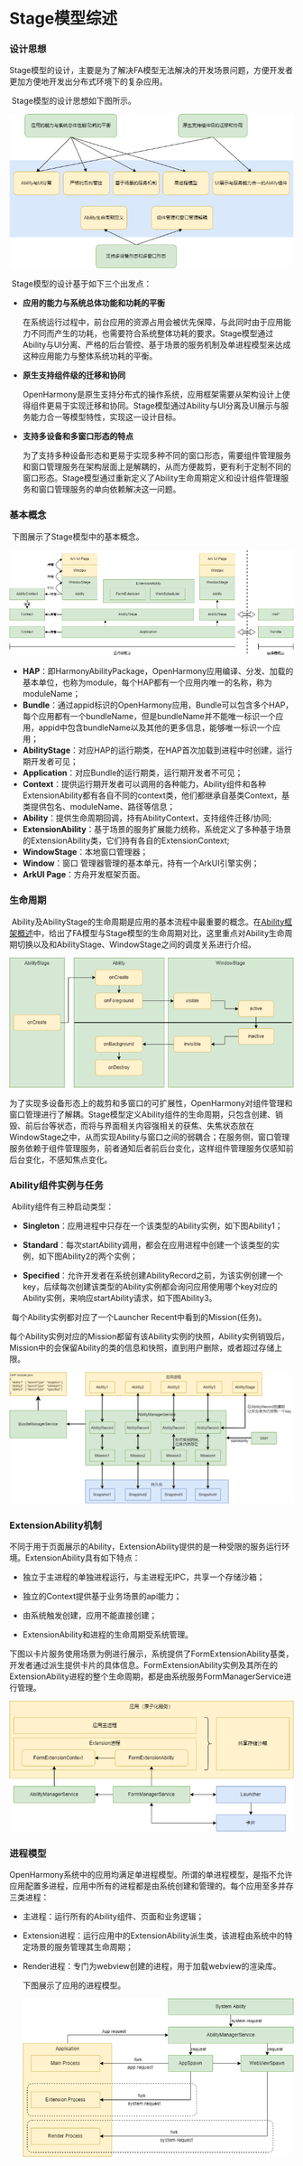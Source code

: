 # Stage模型综述

### 设计思想

​        Stage模型的设计，主要是为了解决FA模型无法解决的开发场景问题，方便开发者更加方便地开发出分布式环境下的复杂应用。

​        Stage模型的设计思想如下图所示。

![stagedesign](figures/stagedesign.png)

​        Stage模型的设计基于如下三个出发点：

- **应用的能力与系统总体功能和功耗的平衡**

  ​         在系统运行过程中，前台应用的资源占用会被优先保障，与此同时由于应用能力不同而产生的功耗，也需要符合系统整体功耗的要求。Stage模型通过Ability与UI分离、严格的后台管控、基于场景的服务机制及单进程模型来达成这种应用能力与整体系统功耗的平衡。

- **原生支持组件级的迁移和协同**

  ​        OpenHarmony是原生支持分布式的操作系统，应用框架需要从架构设计上使得组件更易于实现迁移和协同。Stage模型通过Ability与UI分离及UI展示与服务能力合一等模型特性，实现这一设计目标。

- **支持多设备和多窗口形态的特点**

  ​        为了支持多种设备形态和更易于实现多种不同的窗口形态，需要组件管理服务和窗口管理服务在架构层面上是解耦的，从而方便裁剪，更有利于定制不同的窗口形态。Stage模型通过重新定义了Ability生命周期定义和设计组件管理服务和窗口管理服务的单向依赖解决这一问题。


### 基本概念

​        下图展示了Stage模型中的基本概念。

![stageconcept](figures/stageconcept.png)

-  **HAP**：即HarmonyAbilityPackage，OpenHarmony应用编译、分发、加载的基本单位，也称为module，每个HAP都有一个应用内唯一的名称，称为moduleName；
-  **Bundle**：通过appid标识的OpenHarmony应用，Bundle可以包含多个HAP，每个应用都有一个bundleName，但是bundleName并不能唯一标识一个应用，appid中包含bundleName以及其他的更多信息，能够唯一标识一个应用；
-  **AbilityStage**：对应HAP的运行期类，在HAP首次加载到进程中时创建，运行期开发者可见；
-  **Application**：对应Bundle的运行期类，运行期开发者不可见；
-  **Context**：提供运行期开发者可以调用的各种能力，Ability组件和各种ExtensionAbility都有各自不同的context类，他们都继承自基类Context，基类提供包名、moduleName、路径等信息；
-  **Ability**：提供生命周期回调，持有AbilityContext，支持组件迁移/协同;
-  **ExtensionAbility**：基于场景的服务扩展能力统称，系统定义了多种基于场景的ExtensionAbility类，它们持有各自的ExtensionContext;
-  **WindowStage**：本地窗口管理器；
-  **Window**：窗口 管理器管理的基本单元，持有一个ArkUI引擎实例；
-  **ArkUI Page**：方舟开发框架页面。


### 生命周期

​        Ability及AbilityStage的生命周期是应用的基本流程中最重要的概念。在[Ability框架概述](ability-brief.md)中，给出了FA模型与Stage模型的生命周期对比，这里重点对Ability生命周期切换以及和AbilityStage、WindowStage之间的调度关系进行介绍。

![stageabilitylifecyclecallback](figures/stageabilitylifecyclecallback.png)

​        为了实现多设备形态上的裁剪和多窗口的可扩展性，OpenHarmony对组件管理和窗口管理进行了解耦。Stage模型定义Ability组件的生命周期，只包含创建、销毁、前后台等状态，而将与界面相关内容强相关的获焦、失焦状态放在WindowStage之中，从而实现Ability与窗口之间的弱耦合；在服务侧，窗口管理服务依赖于组件管理服务，前者通知后者前后台变化，这样组件管理服务仅感知前后台变化，不感知焦点变化。


### Ability组件实例与任务

​        Ability组件有三种启动类型：

+ **Singleton**：应用进程中只存在一个该类型的Ability实例，如下图Ability1；

+ **Standard**：每次startAbility调用，都会在应用进程中创建一个该类型的实例，如下图Ability2的两个实例；

+ **Specified**：允许开发者在系统创建AbilityRecord之前，为该实例创建一个key，后续每次创建该类型的Ability实例都会询问应用使用哪个key对应的Ability实例，来响应startAbility请求，如下图Ability3。

​        每个Ability实例都对应了一个Launcher Recent中看到的Mission(任务)。

​        每个Ability实例对应的Mission都留有该Ability实例的快照，Ability实例销毁后，Mission中的会保留Ability的类的信息和快照，直到用户删除，或者超过存储上限。

 ![AbilityComponentInstanceMission](figures/AbilityComponentInstanceMission.png)

### ExtensionAbility机制

​        不同于用于页面展示的Ability，ExtensionAbility提供的是一种受限的服务运行环境。ExtensionAbility具有如下特点：

- 独立于主进程的单独进程运行，与主进程无IPC，共享一个存储沙箱；

- 独立的Context提供基于业务场景的api能力；

- 由系统触发创建，应用不能直接创建；

- ExtensionAbility和进程的生命周期受系统管理。

​        下图以卡片服务使用场景为例进行展示，系统提供了FormExtensionAbility基类，开发者通过派生提供卡片的具体信息。FormExtensionAbility实例及其所在的ExtensionAbility进程的整个生命周期，都是由系统服务FormManagerService进行管理。

![ExtensionAbility](figures/ExtensionAbility.png)

### 进程模型

​        OpenHarmony系统中的应用均满足单进程模型。所谓的单进程模型，是指不允许应用配置多进程，应用中所有的进程都是由系统创建和管理的。每个应用至多并存三类进程：

- 主进程：运行所有的Ability组件、页面和业务逻辑；

- Extension进程：运行应用中的ExtensionAbility派生类，该进程由系统中的特定场景的服务管理其生命周期；

- Render进程：专门为webview创建的进程，用于加载webview的渲染库。

  下图展示了应用的进程模型。

  ![stageprocessmodel](figures/stageprocessmodel.png)
